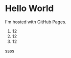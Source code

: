 <!DOCTYPE html>
<html>
<body>

<h1>Hello World</h1>

<p>I'm hosted with GitHub Pages.</p>
<ol>
<li> 12 </li>
<li> 12 </li>
<li> 12 </li>
</ol> 
<a href="oasas.md"> ssss </a>  
</body>
</html>
